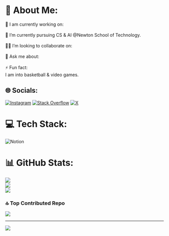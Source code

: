 # 💫 About Me:
🔭 I am currently working on:<br><br>🌱 I’m currently pursuing CS & AI @Newton School of Technology.<br><br>👯‍♂️ I’m looking to collaborate on:<br><br>💬 Ask me about:<br><br>⚡ Fun fact:<br>I am into basketball & video games.


## 🌐 Socials:
[![Instagram](https://img.shields.io/badge/Instagram-%23E4405F.svg?logo=Instagram&logoColor=white)](https://instagram.com/r0hansng) [![Stack Overflow](https://img.shields.io/badge/-Stackoverflow-FE7A16?logo=stack-overflow&logoColor=white)](https://stackoverflow.com/users/user:25406211) [![X](https://img.shields.io/badge/X-black.svg?logo=X&logoColor=white)](https://x.com/r0hansng) 

# 💻 Tech Stack:
![Notion](https://img.shields.io/badge/Notion-%23000000.svg?style=for-the-badge&logo=notion&logoColor=white)
# 📊 GitHub Stats:
![](https://github-readme-stats.vercel.app/api?username=r0hansng&theme=dark&hide_border=false&include_all_commits=false&count_private=false)<br/>
![](https://github-readme-streak-stats.herokuapp.com/?user=r0hansng&theme=dark&hide_border=false)<br/>
![](https://github-readme-stats.vercel.app/api/top-langs/?username=r0hansng&theme=dark&hide_border=false&include_all_commits=false&count_private=false&layout=compact)

### 🔝 Top Contributed Repo
![](https://github-contributor-stats.vercel.app/api?username=r0hansng&limit=5&theme=tokyonight&combine_all_yearly_contributions=true)

---
[![](https://visitcount.itsvg.in/api?id=r0hansng&icon=0&color=0)](https://visitcount.itsvg.in)

<!-- Proudly created with GPRM ( https://gprm.itsvg.in ) -->
